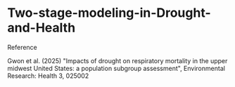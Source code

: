 # Two-stage-modeling-in-Drought-and-Health

Reference

Gwon et al. (2025) "Impacts of drought on respiratory mortality in the upper midwest United States: a population subgroup assessment", Environmental Research: Health 3, 025002
